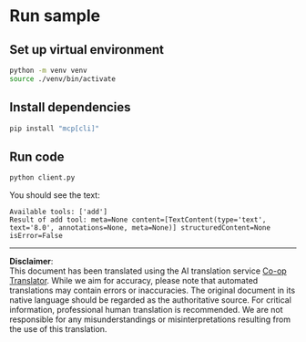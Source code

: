<!--
CO_OP_TRANSLATOR_METADATA:
{
  "original_hash": "c3c28b090a54f59374677200e23a809e",
  "translation_date": "2025-10-06T16:03:00+00:00",
  "source_file": "03-GettingStarted/10-advanced/code/python/README.md",
  "language_code": "en"
}
-->
# Run sample

## Set up virtual environment

```sh
python -m venv venv
source ./venv/bin/activate
```

## Install dependencies

```sh
pip install "mcp[cli]"
```

## Run code

```sh
python client.py
```

You should see the text:

```text
Available tools: ['add']
Result of add tool: meta=None content=[TextContent(type='text', text='8.0', annotations=None, meta=None)] structuredContent=None isError=False
```

---

**Disclaimer**:  
This document has been translated using the AI translation service [Co-op Translator](https://github.com/Azure/co-op-translator). While we aim for accuracy, please note that automated translations may contain errors or inaccuracies. The original document in its native language should be regarded as the authoritative source. For critical information, professional human translation is recommended. We are not responsible for any misunderstandings or misinterpretations resulting from the use of this translation.